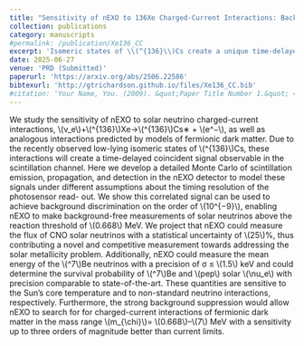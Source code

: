 ```yaml
---
title: "Sensitivity of nEXO to 136Xe Charged-Current Interactions: Background-free Searches for Solar Neutrinos and Fermionic Dark Matter"
collection: publications
category: manuscripts
#permalink: /publication/Xe136_CC
excerpt: 'Isomeric states of \\(^{136}\\)Cs create a unique time-delayed coincident signal in LXe TPCs, which can be used for background rejection on the order of \\(10^{-9}\\), enabling background-free measurements of solar neutrinos and electron-coupling fermionic dark matter.'
date: 2025-06-27
venue: 'PRD (Submitted)'
paperurl: 'https://arxiv.org/abs/2506.22586'
bibtexurl: 'http://gtrichardson.github.io/files/Xe136_CC.bib'
#citation: 'Your Name, You. (2009). &quot;Paper Title Number 1.&quot; <i>Journal 1</i>. 1(1).'
---
```

We study the sensitivity of nEXO to solar neutrino charged-current interactions, \\(ν_e\\)+\\(^{136}\\)Xe→\\(^{136}\\)Cs∗ + \\(e^−\\), as well as analogous interactions predicted by models of fermionic dark matter. Due to the recently observed low-lying isomeric states of \\(^{136}\\)Cs, these interactions will create a time-delayed coincident signal observable in the scintillation channel. Here we develop a detailed Monte Carlo of scintillation emission, propagation, and detection in the nEXO detector to model these signals under different assumptions about the timing resolution of the photosensor read- out. We show this correlated signal can be used to achieve background discrimination on the order of \\(10^{−9}\\), enabling nEXO to make background-free measurements of solar neutrinos above the reaction threshold of \\(0.668\\) MeV. We project that nEXO could measure the flux of CNO solar neutrinos with a statistical uncertainty of \\(25\\)%, thus contributing a novel and competitive measurement towards addressing the solar metallicity problem. Additionally, nEXO could measure the mean energy of the \\(^7\\)Be neutrinos with a precision of σ ≤ \\(1.5\\) keV and could determine the survival probability of \\(^7\\)Be and \\(pep\\) solar \\(\nu_e\\) with precision comparable to state-of-the-art. These quantities are sensitive to the Sun’s core temperature and to non-standard neutrino interactions, respectively. Furthermore, the strong background suppression would allow nEXO to search for for charged-current interactions of fermionic dark matter in the mass range \\(m_{\chi}\\)= \\(0.668\\)–\\(7\\) MeV with a sensitivity up to three orders of magnitude better than current limits.